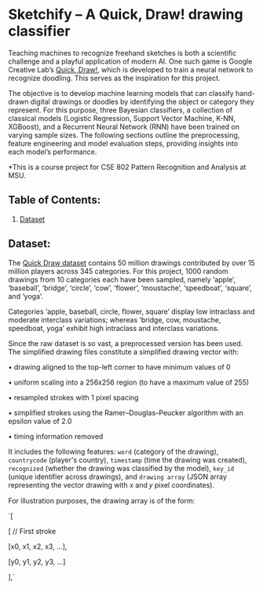 # Sketchify – A Quick, Draw! drawing classifier
Teaching machines to recognize freehand sketches is both a scientific challenge and a playful application of modern AI. One such game is Google Creative Lab’s [Quick, Draw!](https://quickdraw.withgoogle.com/), which is developed to train a neural network to recognize doodling. This serves as the inspiration for this project.

The objective is to develop machine learning models that can classify hand-drawn digital drawings or doodles by identifying the object or category they represent. For this purpose, three Bayesian classifiers, a collection of classical models (Logistic Regression, Support Vector Machine, K-NN, XGBoost), and a Recurrent Neural Network (RNN) have been trained on varying sample sizes. The following sections outline the preprocessing, feature engineering and model evaluation steps, providing insights into each model’s performance.

*This is a course project for CSE 802 Pattern Recognition and Analysis at MSU.

## Table of Contents:
1. [Dataset](#dataset)

## Dataset:
The [Quick Draw dataset](https://quickdraw.withgoogle.com/data) contains 50 million drawings contributed by over 15 million players across 345 categories. For this project, 1000 random drawings from 10 categories each have been sampled, namely ‘apple’, ‘baseball’, ‘bridge’, ‘circle’, ‘cow’, ‘flower’, ‘moustache’, ‘speedboat’, ‘square’, and ‘yoga’.

Categories ‘apple, baseball, circle, flower, square’ display low intraclass and moderate interclass variations; whereas ‘bridge, cow, moustache, speedboat, yoga’ exhibit high intraclass and interclass variations.

Since the raw dataset is so vast, a preprocessed version has been used. The simplified drawing files constitute a simplified drawing vector with:

• drawing aligned to the top-left corner to have minimum values of 0

• uniform scaling into a 256x256 region (to have a maximum value of 255)

• resampled strokes with 1 pixel spacing

• simplified strokes using the Ramer–Douglas–Peucker algorithm with an epsilon value of 2.0

• timing information removed

It includes the following features: `word` (category of the drawing), `countrycode` (player's country), `timestamp` (time the drawing was created), `recognized` (whether the drawing was classified by the model), `key_id` (unique identifier across drawings), and `drawing array` (JSON array representing the vector drawing with 𝑥 and 𝑦 pixel coordinates).

For illustration purposes, the drawing array is of the form: 

`[

[ // First stroke

[x0, x1, x2, x3, ...],

[y0, y1, y2, y3, ...]

],`
